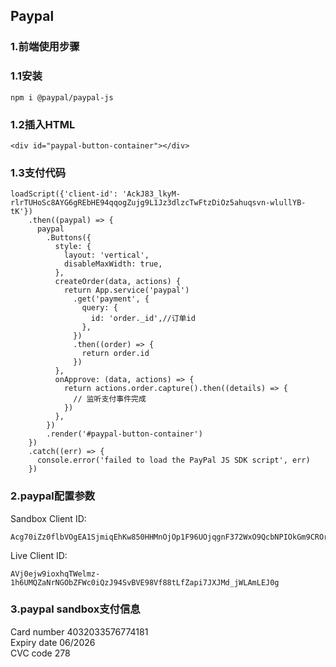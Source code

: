 ## Paypal

### 1.前端使用步骤
### 1.1安装
```
npm i @paypal/paypal-js
```

### 1.2插入HTML
```
<div id="paypal-button-container"></div>
```

### 1.3支付代码
```
loadScript({'client-id': 'AckJ83_lkyM-rlrTUHoSc8AYG6gREbHE94qqogZujg9L1Jz3dlzcTwFtzDiOz5ahuqsvn-wlullYB-tK'})
    .then((paypal) => {
      paypal
        .Buttons({
          style: {
            layout: 'vertical',
            disableMaxWidth: true,
          },
          createOrder(data, actions) {
            return App.service('paypal')
              .get('payment', {
                query: {
                  id: 'order._id',//订单id
                },
              })
              .then((order) => {
                return order.id
              })
          },
          onApprove: (data, actions) => {
            return actions.order.capture().then((details) => {
              // 监听支付事件完成
            })
          },
        })
        .render('#paypal-button-container')
    })
    .catch((err) => {
      console.error('failed to load the PayPal JS SDK script', err)
    })
```


### 2.paypal配置参数
Sandbox
Client ID:  
```
Acg70iZz0flbVOgEA1SjmiqEhKw850HHMnOjOp1F96UOjqgnF372WxO9QcbNPIOkGm9CROrrGYFmQ6Yh
```

Live
Client ID:  
```
AVj0ejw9ioxhqTWelmz-1h6UMQZaNrNGObZFWc0iQzJ94SvBVE98Vf88tLfZapi7JXJMd_jWLAmLEJ0g
```

### 3.paypal sandbox支付信息
Card number 4032033576774181  
Expiry date 06/2026  
CVC code 278

